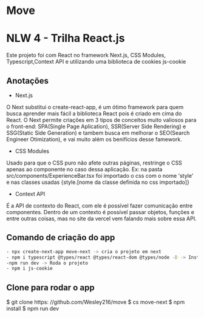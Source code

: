 # Move

# NLW 4 - Trilha React.js

Este projeto foi com React no framework Next.js, CSS Modules, Typescript,Context API e utilizando uma biblioteca de cookies js-cookie

## Anotações

* Next.js

 O Next substitui o create-react-app, é um ótimo framework para quem busca aprender mais fácil a biblioteca React pois é criado em cima do React. O Next permite criações em 3 tipos de conceitos muito valiosos para o front-end: SPA(Single Page Aplication), SSR(Server Side Rendering) e SSG(Static Side Generation) e tambem busca em melhorar o SEO(Search Engineer Otimization), e vai muito além os benifícios desse famework.

* CSS Modules

Usado para que o CSS puro não afete outras páginas, restringe o CSS apenas ao componente no caso dessa aplicação. Ex: na pasta src/components/ExperienceBar.tsx foi importado o css com o nome 'style' e nas classes usadas {style.[nome da classe definida no css importado]}

* Context API 

É a API de contexto do React, com ele é possível fazer comunicação entre componentes. Dentro de um contexto é possível passar objetos, funções e entre outras coisas, mas no site da vercel vem falando mais sobre essa API.

## Comando de criação do app

```bash
- npx create-next-app move-next -> cria o projeto em next
- npm i typescript @types/react @types/react-dom @types/node -D -> Instala typescript na aplicação
-npm run dev -> Roda o projeto
- npm i js-cookie
```
## Clone para rodar o app   
   
   $ git clone https: //github.com/Wesley216/move
   $ cs move-next
   $ npm install
   $ npm run dev
